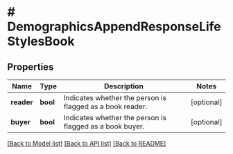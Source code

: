 # # DemographicsAppendResponseLifeStylesBook

## Properties

Name | Type | Description | Notes
------------ | ------------- | ------------- | -------------
**reader** | **bool** | Indicates whether the person is flagged as a book reader. | [optional]
**buyer** | **bool** | Indicates whether the person is flagged as a book buyer. | [optional]

[[Back to Model list]](../../README.md#models) [[Back to API list]](../../README.md#endpoints) [[Back to README]](../../README.md)
